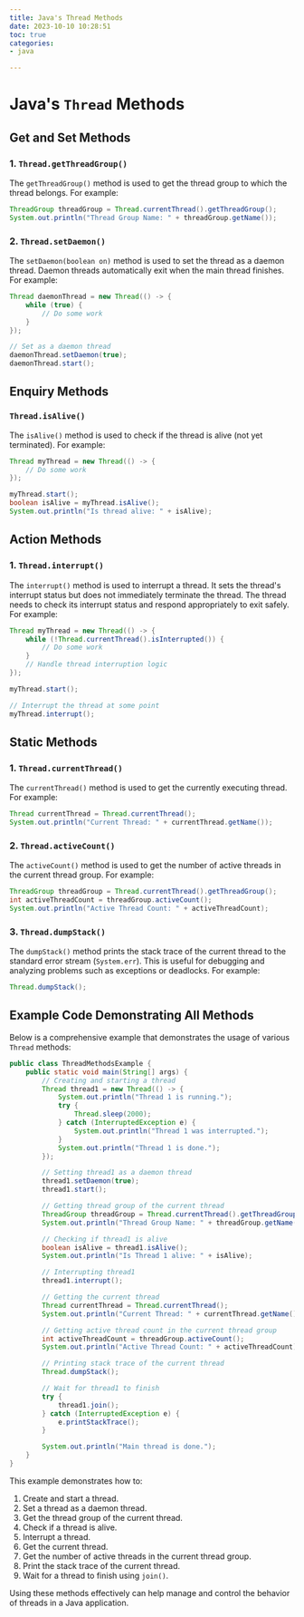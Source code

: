 ```yaml
---
title: Java's Thread Methods
date: 2023-10-10 10:28:51
toc: true  
categories:  
- java  

---
```


# Java's `Thread` Methods

## Get and Set Methods

### 1. `Thread.getThreadGroup()`

The `getThreadGroup()` method is used to get the thread group to which the thread belongs. For example:

```java
ThreadGroup threadGroup = Thread.currentThread().getThreadGroup();
System.out.println("Thread Group Name: " + threadGroup.getName());
```

### 2. `Thread.setDaemon()`

The `setDaemon(boolean on)` method is used to set the thread as a daemon thread. Daemon threads automatically exit when the main thread finishes. For example:

```java
Thread daemonThread = new Thread(() -> {
    while (true) {
        // Do some work
    }
});

// Set as a daemon thread
daemonThread.setDaemon(true);
daemonThread.start();
```

## Enquiry Methods

### `Thread.isAlive()`

The `isAlive()` method is used to check if the thread is alive (not yet terminated). For example:

```java
Thread myThread = new Thread(() -> {
    // Do some work
});

myThread.start();
boolean isAlive = myThread.isAlive();
System.out.println("Is thread alive: " + isAlive);
```

## Action Methods

### 1. `Thread.interrupt()`

The `interrupt()` method is used to interrupt a thread. It sets the thread's interrupt status but does not immediately terminate the thread. The thread needs to check its interrupt status and respond appropriately to exit safely. For example:

```java
Thread myThread = new Thread(() -> {
    while (!Thread.currentThread().isInterrupted()) {
        // Do some work
    }
    // Handle thread interruption logic
});

myThread.start();

// Interrupt the thread at some point
myThread.interrupt();
```

## Static Methods

### 1. `Thread.currentThread()`

The `currentThread()` method is used to get the currently executing thread. For example:

```java
Thread currentThread = Thread.currentThread();
System.out.println("Current Thread: " + currentThread.getName());
```

### 2. `Thread.activeCount()`

The `activeCount()` method is used to get the number of active threads in the current thread group. For example:

```java
ThreadGroup threadGroup = Thread.currentThread().getThreadGroup();
int activeThreadCount = threadGroup.activeCount();
System.out.println("Active Thread Count: " + activeThreadCount);
```

### 3. `Thread.dumpStack()`

The `dumpStack()` method prints the stack trace of the current thread to the standard error stream (`System.err`). This is useful for debugging and analyzing problems such as exceptions or deadlocks. For example:

```java
Thread.dumpStack();
```

## Example Code Demonstrating All Methods

Below is a comprehensive example that demonstrates the usage of various `Thread` methods:

```java
public class ThreadMethodsExample {
    public static void main(String[] args) {
        // Creating and starting a thread
        Thread thread1 = new Thread(() -> {
            System.out.println("Thread 1 is running.");
            try {
                Thread.sleep(2000);
            } catch (InterruptedException e) {
                System.out.println("Thread 1 was interrupted.");
            }
            System.out.println("Thread 1 is done.");
        });

        // Setting thread1 as a daemon thread
        thread1.setDaemon(true);
        thread1.start();

        // Getting thread group of the current thread
        ThreadGroup threadGroup = Thread.currentThread().getThreadGroup();
        System.out.println("Thread Group Name: " + threadGroup.getName());

        // Checking if thread1 is alive
        boolean isAlive = thread1.isAlive();
        System.out.println("Is Thread 1 alive: " + isAlive);

        // Interrupting thread1
        thread1.interrupt();

        // Getting the current thread
        Thread currentThread = Thread.currentThread();
        System.out.println("Current Thread: " + currentThread.getName());

        // Getting active thread count in the current thread group
        int activeThreadCount = threadGroup.activeCount();
        System.out.println("Active Thread Count: " + activeThreadCount);

        // Printing stack trace of the current thread
        Thread.dumpStack();

        // Wait for thread1 to finish
        try {
            thread1.join();
        } catch (InterruptedException e) {
            e.printStackTrace();
        }

        System.out.println("Main thread is done.");
    }
}
```

This example demonstrates how to:

1. Create and start a thread.
2. Set a thread as a daemon thread.
3. Get the thread group of the current thread.
4. Check if a thread is alive.
5. Interrupt a thread.
6. Get the current thread.
7. Get the number of active threads in the current thread group.
8. Print the stack trace of the current thread.
9. Wait for a thread to finish using `join()`.

Using these methods effectively can help manage and control the behavior of threads in a Java application.